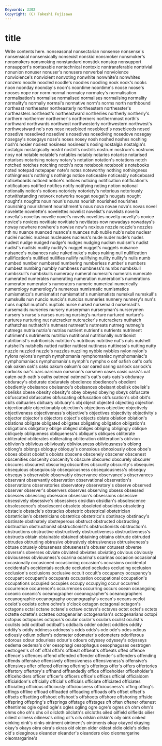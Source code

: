 ```yaml
---
Keywords: 3302 
Copyright: (C) Takeshi Fujisawa
---
```


# title

Write contents here.
nonseasonal nonsectarian nonsense nonsense's
nonsensical nonsensically nonsexist nonskid nonsmoker nonsmoker's nonsmokers nonsmoking nonstandard nonstick
nonstop nonsupport nonsupport's nontaxable nontechnical nontoxic nontransferable nontrivial nonunion nonuser
nonuser's nonusers nonverbal nonviolence nonviolence's nonviolent nonvoting nonwhite nonwhite's nonwhites
nonzero noodle noodled noodle's noodles noodling nook nook's nooks noon
noonday noonday's noon's noontime noontime's noose noose's nooses nope nor
norm normal normalcy normalcy's normalisation normalisation's normalise normalised normalises normalising
normality normality's normally normal's normative norm's norms north northbound northeast
northeaster northeasterly northeastern northeaster's northeasters northeast's northeastward northerlies northerly northerly's
northern northerner northerner's northerners northernmost north's northward northwards northwest northwesterly
northwestern northwest's northwestward no's nos nose nosebleed nosebleed's nosebleeds nosed
nosedive nosedived nosedive's nosedives nosediving nosedove nosegay nosegay's nosegays nose's
noses nosey nosh noshed noshes noshing nosh's nosier nosiest nosiness
nosiness's nosing nostalgia nostalgia's nostalgic nostalgically nostril nostril's nostrils nostrum
nostrum's nostrums nosy not notable notable's notables notably notaries notarise
notarised notarises notarising notary notary's notation notation's notations notch notched
notches notching notch's note notebook notebook's notebooks noted notepad notepaper
note's notes noteworthy nothing nothingness nothingness's nothing's nothings notice noticeable
noticeably noticeboard noticeboards noticed notice's notices noticing notification notification's notifications
notified notifies notify notifying noting notion notional notionally notion's notions
notoriety notoriety's notorious notoriously notwithstanding notwork notworks nougat nougat's nougats
nought nought's noughts noun noun's nouns nourish nourished nourishes nourishing
nourishment nourishment's nous nova novae nova's novas novel novelette novelette's
novelettes novelist novelist's novelists novella novella's novellas novelle novel's novels
novelties novelty novelty's novice novice's novices novitiate novitiate's novitiates now
nowadays nowadays's noway nowhere nowhere's nowise now's noxious nozzle nozzle's
nozzles nth nu nuance nuanced nuance's nuances nub nubile nub's
nubs nuclear nuclei nucleic nucleus nucleuses nucleus's nude nuder nude's
nudes nudest nudge nudged nudge's nudges nudging nudism nudism's nudist
nudist's nudists nudity nudity's nugget nugget's nuggets nuisance nuisance's nuisances
nuke nuked nuke's nukes nuking null nullification nullification's nullified nullifies
nullify nullifying nullity nullity's nulls numb numbed number numbered numbering
numberless number's numbers numbest numbing numbly numbness numbness's numbs numbskull
numbskull's numbskulls numeracy numeral numeral's numerals numerate numerated numerates numerating
numeration numeration's numerations numerator numerator's numerators numeric numerical numerically numerology
numerology's numerous numismatic numismatics numismatics's numismatist numismatist's numismatists numskull numskull's
numskulls nun nuncio nuncio's nuncios nunneries nunnery nunnery's nun's nuns
nuptial nuptial's nuptials nurse nursed nursemaid nursemaid's nursemaids nurseries nursery
nurseryman nurseryman's nurserymen nursery's nurse's nurses nursing nursing's nurture nurtured
nurture's nurtures nurturing nut nutcracker nutcracker's nutcrackers nuthatch nuthatches nuthatch's
nutmeat nutmeat's nutmeats nutmeg nutmeg's nutmegs nutria nutria's nutrias nutrient
nutrient's nutrients nutriment nutriment's nutriments nutrition nutritional nutritionally nutritionist nutritionist's
nutritionists nutrition's nutritious nutritive nut's nuts nutshell nutshell's nutshells nutted
nuttier nuttiest nuttiness nuttiness's nutting nutty nuzzle nuzzled nuzzle's nuzzles
nuzzling nybble nybbles nylon nylon's nylons nylons's nymph nymphomania nymphomaniac
nymphomaniac's nymphomaniacs nymphomania's nymph's nymphs o oaf oafish oaf's oafs
oak oaken oak's oaks oakum oakum's oar oared oaring oarlock
oarlock's oarlocks oar's oars oarsman oarsman's oarsmen oases oasis oasis's
oat oaten oath oath's oaths oatmeal oatmeal's oat's oats oats's
obduracy obduracy's obdurate obdurately obedience obedience's obedient obediently obeisance obeisance's
obeisances obeisant obelisk obelisk's obelisks obese obesity obesity's obey obeyed
obeying obeys obfuscate obfuscated obfuscates obfuscating obfuscation obfuscation's obit obit's
obits obituaries obituary obituary's obj object objected objecting objection objectionable
objectionably objection's objections objective objectively objectiveness objectiveness's objective's objectives objectivity
objectivity's objector objector's objectors object's objects oblate oblation oblation's oblations
obligate obligated obligates obligating obligation obligation's obligations obligatory oblige obliged
obliges obliging obligingly oblique obliquely obliqueness obliqueness's oblique's obliques obliterate
obliterated obliterates obliterating obliteration obliteration's oblivion oblivion's oblivious obliviously obliviousness
obliviousness's oblong oblong's oblongs obloquy obloquy's obnoxious obnoxiously oboe oboe's
oboes oboist oboist's oboists obscene obscenely obscener obscenest obscenities obscenity
obscenity's obscure obscured obscurely obscurer obscures obscurest obscuring obscurities obscurity
obscurity's obsequies obsequious obsequiously obsequiousness obsequiousness's obsequy obsequy's observable observably
observance observance's observances observant observantly observation observational observation's observations observatories
observatory observatory's observe observed observer observer's observers observes observing obsess
obsessed obsesses obsessing obsession obsession's obsessions obsessive obsessively obsessive's obsessives
obsidian obsidian's obsolescence obsolescence's obsolescent obsolete obsoleted obsoletes obsoleting obstacle
obstacle's obstacles obstetric obstetrical obstetrician obstetrician's obstetricians obstetrics obstetrics's obstinacy
obstinacy's obstinate obstinately obstreperous obstruct obstructed obstructing obstruction obstructionist obstructionist's
obstructionists obstruction's obstructions obstructive obstructively obstructiveness obstructiveness's obstructs obtain obtainable
obtained obtaining obtains obtrude obtruded obtrudes obtruding obtrusive obtrusively obtrusiveness
obtrusiveness's obtuse obtusely obtuseness obtuseness's obtuser obtusest obverse obverse's obverses
obviate obviated obviates obviating obvious obviously obviousness obviousness's ocarina ocarina's
ocarinas occasion occasional occasionally occasioned occasioning occasion's occasions occidental occidental's
occidentals occlude occluded occludes occluding occlusion occlusion's occlusions occlusive occult
occult's occupancy occupancy's occupant occupant's occupants occupation occupational occupation's occupations
occupied occupies occupy occupying occur occurred occurrence occurrence's occurrences occurring
occurs ocean oceangoing oceanic oceanic's oceanographer oceanographer's oceanographers oceanographic oceanography
oceanography's ocean's oceans ocelot ocelot's ocelots ochre ochre's o'clock octagon
octagonal octagon's octagons octal octane octane's octave octave's octaves octet
octet's octets octette octette's octettes octogenarian octogenarian's octogenarians octopi octopus
octopuses octopus's ocular ocular's oculars oculist oculist's oculists odd oddball
oddball's oddballs odder oddest oddities oddity oddity's oddly oddness oddness's
odds odds's ode ode's odes odious odiously odium odium's odometer
odometer's odometers odoriferous odorous odour odourless odour's odours odyssey odyssey's
odysseys oedema oedema's o'er oesophagi oesophagus oesophaguses oestrogen oestrogen's of
off offal offal's offbeat offbeat's offbeats offed offence offence's offences
offend offended offender offender's offenders offending offends offensive offensively offensiveness
offensiveness's offensive's offensives offer offered offering offering's offerings offer's offers
offertories offertory offertory's offhand offhandedly office officeholder officeholder's officeholders officer
officer's officers office's offices official officialdom officialdom's officially official's officials
officiate officiated officiates officiating officious officiously officiousness officiousness's offing offing's
offings offline offload offloaded offloading offloads offs offset offset's offsets
offsetting offshoot offshoot's offshoots offshore offshoring offside offspring offspring's offsprings
offstage offstages oft often oftener oftenest oftentimes ogle ogled ogle's
ogles ogling ogre ogre's ogres oh ohm ohm's ohms oho
oh's ohs oil oilcloth oilcloth's oilcloths oiled oilfield oilfields oilier
oiliest oiliness oiliness's oiling oil's oils oilskin oilskin's oily oink
oinked oinking oink's oinks ointment ointment's ointments okay okayed okaying
okay's okays okra okra's okras old olden older oldest oldie
oldie's oldies old's oleaginous oleander oleander's oleanders oleo oleomargarine oleomargarine's
